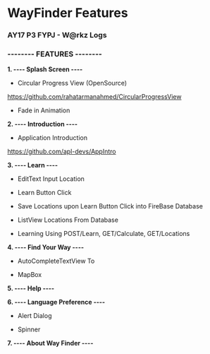 # WayFinder Features

### AY17 P3 FYPJ  - W@rkz Logs

### -------- FEATURES  --------

**1. ---- Splash Screen ----**

- Circular Progress View (OpenSource)

https://github.com/rahatarmanahmed/CircularProgressView

- Fade in Animation

**2. ---- Introduction ----**

- Application Introduction

https://github.com/apl-devs/AppIntro

**3. ---- Learn ----**

- EditText Input Location

- Learn Button Click

- Save Locations upon Learn Button Click into FireBase Database 

- ListView Locations From Database

- Learning Using POST/Learn, GET/Calculate, GET/Locations

**4. ---- Find Your Way ----**

- AutoCompleteTextView To

- MapBox

**5. ---- Help ----**

**6. ---- Language Preference ----**

- Alert Dialog

- Spinner 

**7. ---- About Way Finder ----**



